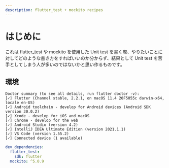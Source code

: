 ```yaml
---
description: flutter_test + mockito recipes
---
```


# はじめに

これは flutter\_test や mockito を使用した Unit test を書く際、やりたいことに対してどのような書き方をすればいいのか分からず、結果として Unit test を苦手としてしまう人が多いのではないかと思い作るものです。

## 環境

```text
Doctor summary (to see all details, run flutter doctor -v):
[✓] Flutter (Channel stable, 2.2.1, on macOS 11.4 20F5055c darwin-x64, locale en-US)
[✓] Android toolchain - develop for Android devices (Android SDK version 30.0.2)
[✓] Xcode - develop for iOS and macOS
[✓] Chrome - develop for the web
[✓] Android Studio (version 4.2)
[✓] IntelliJ IDEA Ultimate Edition (version 2021.1.1)
[✓] VS Code (version 1.55.2)
[✓] Connected device (1 available)
```

```yaml
dev_dependencies:
  flutter_test:
    sdk: flutter
  mockito: ^5.0.9
```

